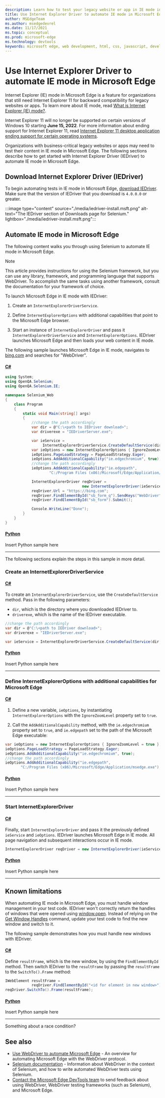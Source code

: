 ```yaml
---
description: Learn how to test your legacy website or app in IE mode in Microsoft Edge.
title: Use Internet Explorer Driver to automate IE mode in Microsoft Edge
author: MSEdgeTeam
ms.author: msedgedevrel
ms.date: 11/17/2021
ms.topic: conceptual
ms.prod: microsoft-edge
ms.technology: devtools
keywords: microsoft edge, web development, html, css, javascript, developer, webdriver, selenium, testing, tools, automation, test, ie, internet explorer, ie mode
---
```

# Use Internet Explorer Driver to automate IE mode in Microsoft Edge

Internet Explorer (IE) mode in Microsoft Edge is a feature for organizations that still need Internet Explorer 11 for backward compatibility for legacy websites or apps.  To learn more about IE mode, read [What is Internet Explorer (IE) mode?](https://docs.microsoft.com/deployedge/edge-ie-mode).

Internet Explorer 11 will no longer be supported on certain versions of Windows 10 starting **June 15, 2022**. For more information about ending support for Internet Explorer 11, read [Internet Explorer 11 desktop application ending support for certain operating systems](https://docs.microsoft.com/lifecycle/announcements/internet-explorer-11-end-of-support).

Organizations with business-critical legacy websites or apps may need to test their content in IE mode in Microsoft Edge.  The following sections describe how to get started with Internet Explorer Driver (IEDriver) to automate IE mode in Microsoft Edge.


<!-- ====================================================================== -->
## Download Internet Explorer Driver (IEDriver)

To begin automating tests in IE mode in Microsoft Edge, [download IEDriver](https://www.selenium.dev/downloads/).  Make sure that the version of IEDriver that you download is `4.0.0.0` or greater.

:::image type="content" source="./media/iedriver-install.msft.png" alt-text="The IEDriver section of Downloads page for Selenium." lightbox="./media/iedriver-install.msft.png":::


<!-- ====================================================================== -->
## Automate IE mode in Microsoft Edge

The following content walks you through using Selenium to automate IE mode in Microsoft Edge.

> [!NOTE]
> This article provides instructions for using the Selenium framework, but you can use any library, framework, and programming language that supports WebDriver.  To accomplish the same tasks using another framework, consult the documentation for your framework of choice.

To launch Microsoft Edge in IE mode with IEDriver:

1.  Create an `InternetExplorerDriverService`.

1.  Define `InternetExplorerOptions` with additional capabilities that point to the Microsoft Edge browser.

1.  Start an instance of `InternetExplorerDriver` and pass it `InternetExplorerDriverService` and `InternetExplorerOptions`.  IEDriver launches Microsoft Edge and then loads your web content in IE mode.

The following sample launches Microsoft Edge in IE mode, navigates to [bing.com](https://www.bing.com/) and searches for "WebDriver".

#### [C#](#tab/c-sharp/)

<a id="drive-ie-mode-entire-sample"></a>

```csharp
using System;
using OpenQA.Selenium;
using OpenQA.Selenium.IE;

namespace Selenium_Web
{
    class Program
    {
        static void Main(string[] args)
        {
            //change the path accordingly
            var dir = @"C:\<path to IEDriver download>";
            var driverexe = "IEDriverServer.exe";

            var ieService = 
                 InternetExplorerDriverService.CreateDefaultService(dir, driverexe);
            var ieOptions = new InternetExplorerOptions { IgnoreZoomLevel = true };
            ieOptions.PageLoadStrategy = PageLoadStrategy.Eager;
            ieOptions.AddAdditionalCapability("ie.edgechromium", true);
            //change the path accordingly
            ieOptions.AddAdditionalCapability("ie.edgepath", 
                    "C:/Program Files (x86)/Microsoft/Edge/Application/msedge.exe");

            InternetExplorerDriver reqDriver = 
                                   new InternetExplorerDriver(ieService, ieOptions);
            reqDriver.Url = "https://bing.com";
            reqDriver.FindElementById("sb_form_q").SendKeys("WebDriver");
            reqDriver.FindElementById("sb_form").Submit();

            Console.WriteLine("Done");
        }
    }
}
```

#### [Python](#tab/python/)

<a id="drive-ie-mode-entire-sample"></a>

<!-- todo -->
Insert Python sample here

* * *

The following sections explain the steps in this sample in more detail.

### Create an InternetExplorerDriverService

#### [C#](#tab/c-sharp/)

<a id="drive-ie-mode-ieService"></a>

To create an `InternetExplorerDriverService`, use the `CreateDefaultService` method.  Pass in the following parameters:

*  `dir`, which is the directory where you downloaded IEDriver to.
*  `driverexe`, which is the name of the IEDriver executable.

```csharp
//change the path accordingly
var dir = @"C:\<path to IEDriver download>";
var driverexe = "IEDriverServer.exe";

var ieService = InternetExplorerDriverService.CreateDefaultService(dir, driverexe);
```

#### [Python](#tab/python/)

<a id="drive-ie-mode-ieService"></a>

<!-- todo -->
Insert Python sample here

* * *

### Define InternetExplorerOptions with additional capabilities for Microsoft Edge

#### [C#](#tab/c-sharp/)

<a id="drive-ie-mode-ieOptions"></a>

1. Define a new variable, `ieOptions`, by instantiating `InternetExplorerOptions` with the `IgnoreZoomLevel` property set to `true`.

1. Call the `AddAdditionalCapability` method, with the `ie.edgechromium` property set to `true`, and `ie.edgepath` set to the path of the Microsoft Edge executable:

```csharp
var ieOptions = new InternetExplorerOptions { IgnoreZoomLevel = true };
ieOptions.PageLoadStrategy = PageLoadStrategy.Eager;
ieOptions.AddAdditionalCapability("ie.edgechromium", true);
//change the path accordingly
ieOptions.AddAdditionalCapability("ie.edgepath", 
       "C:/Program Files (x86)/Microsoft/Edge/Application/msedge.exe");
```

#### [Python](#tab/python/)

<a id="drive-ie-mode-ieOptions"></a>

<!-- todo -->
Insert Python sample here

* * *

### Start InternetExplorerDriver

#### [C#](#tab/c-sharp/)

<a id="drive-ie-mode-ieDriver"></a>

Finally, start `InternetExplorerDriver` and pass it the previously defined `ieService` and `ieOptions`.  IEDriver launches Microsoft Edge in IE mode.  All page navigation and subsequent interactions occur in IE mode.

```csharp
InternetExplorerDriver reqDriver = new InternetExplorerDriver(ieService, ieOptions);
```

#### [Python](#tab/python/)

<a id="drive-ie-mode-ieDriver"></a>

<!-- todo -->
Insert Python sample here

* * *


<!-- ====================================================================== -->
## Known limitations

When automating IE mode in Microsoft Edge, you must handle window management in your test code. IEDriver won't correctly return the handles of windows that were opened using [window.open](https://developer.mozilla.org/docs/Web/API/Window/open). Instead of relying on the [Get Window Handles](https://www.w3.org/TR/webdriver2/#get-window-handles) command, update your test code to find the new window and switch to it.

The following sample demonstrates how you must handle new windows with IEDriver.

#### [C#](#tab/c-sharp/)

<a id="drive-ie-mode-window-handlers"></a>

Define `resultFrame`, which is the new window, by using the `FindElementById` method.  Then switch IEDriver to the `resultFrame` by passing the `resultFrame` to the `SwitchTo().Frame` method:

```csharp
IWebElement resultFrame = 
            reqDriver.FindElementById("<id for element in new window>");
reqDriver.SwitchTo().Frame(resultFrame);
```

#### [Python](#tab/python/)

<a id="drive-ie-mode-ieDriver"></a>

<!-- todo -->
Insert Python sample here

* * *

<!-- todo -->
Something about a race condition?


<!-- ====================================================================== -->
## See also

*  [Use WebDriver to automate Microsoft Edge](https://docs.microsoft.com/microsoft-edge/webdriver-chromium) - An overview for automating Microsoft Edge with the WebDriver protocol.
*  [Selenium documentation](https://www.selenium.dev/documentation) - Information about WebDriver in the context of Selenium, and how to write automated WebDriver tests using Selenium.
*  [Contact the Microsoft Edge DevTools team](../devtools-guide-chromium/contact.md) to send feedback about using WebDriver, WebDriver testing frameworks (such as Selenium), and Microsoft Edge.
